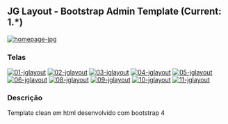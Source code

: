 ## JG Layout - Bootstrap Admin Template (Current:  1.*) 

<a href="https://ibb.co/Jrn623P"><img src="https://i.ibb.co/r5k8MdJ/homepage-jpg.jpg" alt="homepage-jpg" border="0"></a>

### Telas


<a href="https://ibb.co/DRtZkG7"><img src="https://i.ibb.co/QKf4n86/01-jglayout.jpg" alt="01-jglayout" border="0"></a>
<a href="https://ibb.co/7zNsQ3j"><img src="https://i.ibb.co/9v3Qhxc/02-jglayout.jpg" alt="02-jglayout" border="0"></a>
<a href="https://ibb.co/x3w9sTv"><img src="https://i.ibb.co/SJHYxCT/03-jglayout.jpg" alt="03-jglayout" border="0"></a>
<a href="https://ibb.co/L1dgrjd"><img src="https://i.ibb.co/qpYgCqY/04-jglayout.jpg" alt="04-jglayout" border="0"></a>
<a href="https://ibb.co/WFn7L3G"><img src="https://i.ibb.co/Qn9h4cp/05-jglayout.jpg" alt="05-jglayout" border="0"></a>
<a href="https://ibb.co/YZKH3TL"><img src="https://i.ibb.co/k1rNx6S/06-jglayout.jpg" alt="06-jglayout" border="0"></a>
<a href="https://ibb.co/0qTG4fc"><img src="https://i.ibb.co/kKjSbhx/08-jglayout.jpg" alt="08-jglayout" border="0"></a>
<a href="https://ibb.co/TgYc7vz"><img src="https://i.ibb.co/gRmyfjs/09-jglayout.jpg" alt="09-jglayout" border="0"></a>
<a href="https://ibb.co/9vjNphf"><img src="https://i.ibb.co/th54HzN/10-jglayout.jpg" alt="10-jglayout" border="0"></a>
<a href="https://ibb.co/3dzxMpv"><img src="https://i.ibb.co/ZXmQYBS/11-jglayout.png" alt="11-jglayout" border="0"></a>


### Descrição

Template clean em html desenvolvido com bootstrap 4



